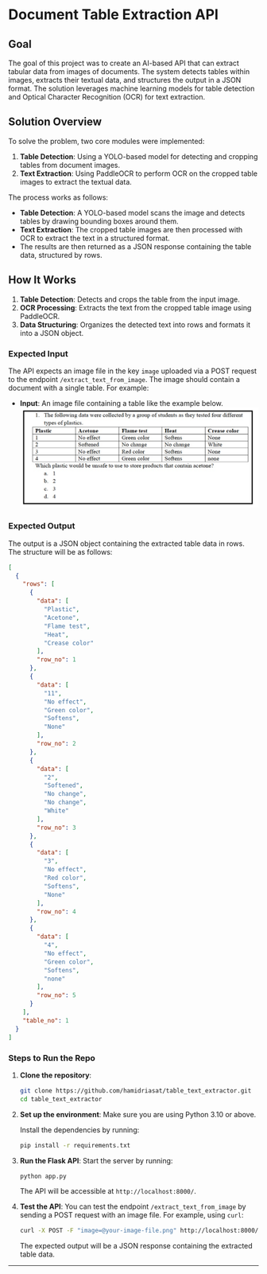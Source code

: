 # Document Table Extraction API

## Goal

The goal of this project was to create an AI-based API that can extract tabular data from images of documents. The
system detects tables within images, extracts their textual data, and structures the output in a JSON format. The
solution leverages machine learning models for table detection and Optical Character Recognition (OCR) for text
extraction.

## Solution Overview

To solve the problem, two core modules were implemented:

1. **Table Detection**: Using a YOLO-based model for detecting and cropping tables from document images.
2. **Text Extraction**: Using PaddleOCR to perform OCR on the cropped table images to extract the textual data.

The process works as follows:

- **Table Detection**: A YOLO-based model scans the image and detects tables by drawing bounding boxes around them.
- **Text Extraction**: The cropped table images are then processed with OCR to extract the text in a structured format.
- The results are then returned as a JSON response containing the table data, structured by rows.

## How It Works

1. **Table Detection**: Detects and crops the table from the input image.
2. **OCR Processing**: Extracts the text from the cropped table image using PaddleOCR.
3. **Data Structuring**: Organizes the detected text into rows and formats it into a JSON object.

### Expected Input

The API expects an image file in the key `image` uploaded via a POST request to the endpoint `/extract_text_from_image`.
The image should contain a document with a single table. For example:

- **Input**: An image file containing a table like the example below.
  ![Sample Input Image](images/sample_input_image.png)

### Expected Output

The output is a JSON object containing the extracted table data in rows. The structure will be as follows:

```json
[
  {
    "rows": [
      {
        "data": [
          "Plastic",
          "Acetone",
          "Flame test",
          "Heat",
          "Crease color"
        ],
        "row_no": 1
      },
      {
        "data": [
          "11",
          "No effect",
          "Green color",
          "Softens",
          "None"
        ],
        "row_no": 2
      },
      {
        "data": [
          "2",
          "Softened",
          "No change",
          "No change",
          "White"
        ],
        "row_no": 3
      },
      {
        "data": [
          "3",
          "No effect",
          "Red color",
          "Softens",
          "None"
        ],
        "row_no": 4
      },
      {
        "data": [
          "4",
          "No effect",
          "Green color",
          "Softens",
          "none"
        ],
        "row_no": 5
      }
    ],
    "table_no": 1
  }
]
```

### Steps to Run the Repo

1. **Clone the repository**:
    ```bash
    git clone https://github.com/hamidriasat/table_text_extractor.git
    cd table_text_extractor
    ```

2. **Set up the environment**:
   Make sure you are using Python 3.10 or above.

   Install the dependencies by running:
    ```bash
    pip install -r requirements.txt
    ```

3. **Run the Flask API**:
   Start the server by running:
    ```bash
    python app.py
    ```

   The API will be accessible at `http://localhost:8000/`.

4. **Test the API**:
   You can test the endpoint `/extract_text_from_image` by sending a POST request with an image file. For example,
   using `curl`:

    ```bash
    curl -X POST -F "image=@your-image-file.png" http://localhost:8000/extract_text_from_image
    ```

   The expected output will be a JSON response containing the extracted table data.

---
